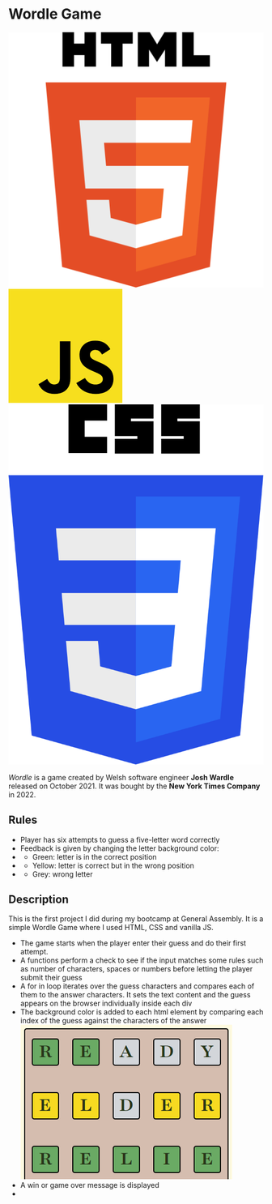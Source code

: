 # Wordle Game

![html](https://github.com/JPMurara/JPMurara/blob/main/Logos%20for%20GitHub/html%20logo.png)
![js](https://github.com/JPMurara/JPMurara/blob/main/Logos%20for%20GitHub/js%20logo.png)
![css](https://github.com/JPMurara/JPMurara/blob/main/Logos%20for%20GitHub/CSS3_logo_and_wordmark.svg.png)

_Wordle_ is a game created by Welsh software engineer **Josh Wardle** released on October 2021. It was bought by the **New York Times Company** in 2022.

## Rules

- Player has six attempts to guess a five-letter word correctly
- Feedback is given by changing the letter background color:
- - Green: letter is in the correct position
- - Yellow: letter is correct but in the wrong position
- - Grey: wrong letter

## Description

This is the first project I did during my bootcamp at General Assembly. It is a simple Wordle Game where I used HTML, CSS and vanilla JS.

- The game starts when the player enter their guess and do their first attempt.
- A functions perform a check to see if the input matches some rules such as number of characters, spaces or numbers before letting the player submit their guess
- A for in loop iterates over the guess characters and compares each of them to the answer characters. It sets the text content and the guess appears on the browser individually inside each div
- The background color is added to each html element by comparing each index of the guess against the characters of the answer
![wordle](https://github.com/JPMurara/wordle/blob/main/images/Screenshot%202023-06-10%20110841.png)
- A win or game over message is displayed
-
